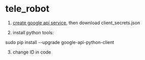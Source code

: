 # tele_robot

1. [create google api service](https://developers.google.com/analytics/devguides/config/mgmt/v3/quickstart/web-php?hl=zh-cn), then download client_secrets.json

2. install python tools:

sudo pip install --upgrade google-api-python-client

3. change ID in code
